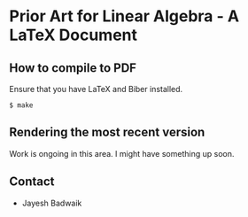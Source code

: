# Prior Art for Linear Algebra - A LaTeX Document

## How to compile to PDF

Ensure that you have LaTeX and Biber installed.

```
$ make
```

## Rendering the most recent version

Work is ongoing in this area. I might have something up soon.

## Contact

- Jayesh Badwaik

